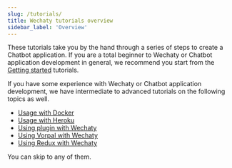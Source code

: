 ```yaml
---
slug: /tutorials/
title: Wechaty tutorials overview
sidebar_label: 'Overview'
---
```


<!-- tutorial/Codelab - Converts a reader from curious investigator to active user. -->

These tutorials take you by the hand through a series of steps to create a Chatbot application. If you are a total beginner to Wechaty or Chatbot application development in general, we recommend you start from the [Getting started](https://wechaty.js.org/docs/getting-started/) tutorials.

If you have some experience with Wechaty or Chatbot application development, we have intermediate to advanced tutorials on the following topics as well.

- [Usage with Docker](tutorials/docker.md)
- [Usage with Heroku](tutorials/usage-with-heroku.md)
- [Using plugin with Wechaty](tutorials/using-plugin-with-wechaty.md)
- [Using Vorpal with Wechaty](tutorials/using-vorpal-with-wechaty.md)
- [Using Redux with Wechaty](tutorials/using-redux-with-wechaty.md)

You can skip to any of them.
